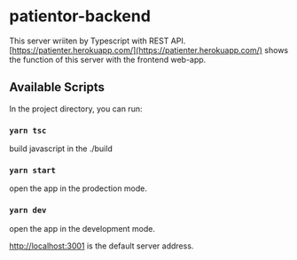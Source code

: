 # patientor-backend

This server wriiten by Typescript with REST API.
[https://patienter.herokuapp.com/](https://patienter.herokuapp.com/) shows the function of this server with the frontend web-app.

## Available Scripts

In the project directory, you can run:

### `yarn tsc`

build javascript in the ./build

### `yarn start`

open the app in the prodection mode.<br />

### `yarn dev`

open the app in the development mode.<br />

[http://localhost:3001](http://localhost:3001) is the default server address.
